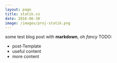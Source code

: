 ```yaml
---
layout: page
title: statik.co
date: 2016-06-30
image: /images/proj-statik.png
---
```


some test blog post with **markdown**, oh *fancy*
TODO:
* post-Template
* useful content
* more content
